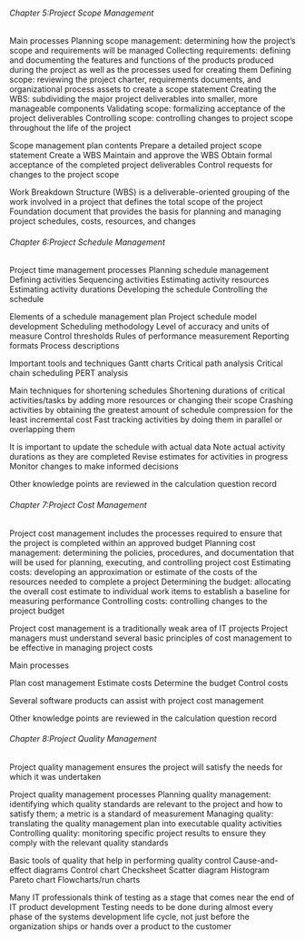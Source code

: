 ###### Chapter 5:Project Scope Management

Main processes
Planning scope management: determining how the project’s scope and requirements will be managed
Collecting requirements: defining and documenting the features and functions of the products produced during the project as well as the processes used for creating them
Defining scope: reviewing the project charter, requirements documents, and organizational process assets to create a scope statement
Creating the WBS: subdividing the major project deliverables into smaller, more manageable components
Validating scope: formalizing acceptance of the project deliverables
Controlling scope: controlling changes to project scope throughout the life of the project



Scope management plan contents
Prepare a detailed project scope statement
Create a WBS
Maintain and approve the WBS
Obtain formal acceptance of the completed project deliverables
Control requests for changes to the project scope



Work Breakdown Structure (WBS) is a deliverable-oriented grouping of the work involved in a project that defines the total scope of the project
Foundation document that provides the basis for planning and managing project schedules, costs, resources, and changes



###### Chapter 6:Project Schedule Management

Project time management processes
Planning schedule management
Defining activities
Sequencing activities
Estimating activity resources
Estimating activity durations
Developing the schedule
Controlling the schedule



Elements of a schedule management plan 
Project schedule model development
Scheduling methodology
Level of accuracy and units of measure
Control thresholds
Rules of performance measurement
Reporting formats
Process descriptions



Important tools and techniques 
Gantt charts
Critical path analysis
Critical chain scheduling
PERT analysis



Main techniques for shortening schedules
Shortening durations of critical activities/tasks by adding more resources or changing their scope
Crashing activities by obtaining the greatest amount of schedule compression for the least incremental cost
Fast tracking activities by doing them in parallel or overlapping them



It is important to update the schedule with actual data
Note actual activity durations as they are completed 
Revise estimates for activities in progress
Monitor changes to make informed decisions



Other knowledge points are reviewed in the calculation question record



###### Chapter 7:Project Cost Management

Project cost management includes the processes required to ensure that the project is completed within an approved budget
Planning cost management: determining the policies, procedures, and documentation that will be used for planning, executing, and controlling project cost
Estimating costs: developing an approximation or estimate of the costs of the resources needed to complete a project
Determining the budget: allocating the overall cost estimate to individual work items to establish a baseline for measuring performance
Controlling costs: controlling changes to the project budget



Project cost management is a traditionally weak area of IT projects
Project managers must understand several basic principles of cost management to be effective in managing project costs


Main processes 

Plan cost management
Estimate costs
Determine the budget
Control costs

Several software products can assist with project cost management



Other knowledge points are reviewed in the calculation question record



###### Chapter 8:Project Quality Management

Project quality management ensures the project will satisfy the needs for which it was undertaken

Project quality management processes
Planning quality management: identifying which quality standards are relevant to the project and how to satisfy them; a metric is a standard of measurement
Managing quality: translating the quality management plan into executable quality activities
Controlling quality: monitoring specific project results to ensure they comply with the relevant quality standards



Basic tools of quality that help in performing quality control
Cause-and-effect diagrams
Control chart
Checksheet
Scatter diagram
Histogram
Pareto chart
Flowcharts/run charts



Many IT professionals think of testing as a stage that comes near the end of IT product development
Testing needs to be done during almost every phase of the systems development life cycle, not just before the organization ships or hands over a product to the customer




